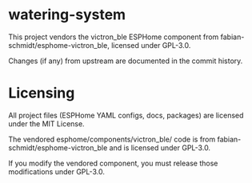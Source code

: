 # watering-system


This project vendors the victron_ble ESPHome component from fabian-schmidt/esphome-victron_ble,
licensed under GPL-3.0.

Changes (if any) from upstream are documented in the commit history.


# Licensing

All project files (ESPHome YAML configs, docs, packages) are licensed under the MIT License.

The vendored esphome/components/victron_ble/ code is from fabian-schmidt/esphome-victron_ble
 and is licensed under GPL-3.0.

If you modify the vendored component, you must release those modifications under GPL-3.0.
 
